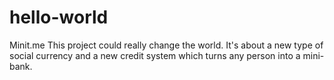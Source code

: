 # hello-world
Minit.me
This project could really change the world.
It's about a new type of social currency and a new credit system which turns any person into a mini-bank.
